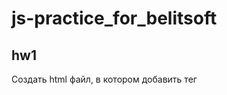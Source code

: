 # js-practice_for_belitsoft
## hw1
Создать html файл, в котором добавить тег <script>
В файле JS (путь к которому вы укажете в теге <script>), выполнить следующие задания и написать код : 
1) Вывести в алерт "Привет, это работа (Ваша Фамилия и Имя)"
2) Объявите переменные для : Названия нашей планеты, Своего возраста; задав им корректные имена, и выведите их в алерт
3) Объявить переменные своего имени, фамилии, возраста и вывести в алерт запись "Привет, меня зовут ИМЯ ФАМИЛИЯ, мне ВОЗРАСТ лет"
4) С помощью промпт узнайте имя проверяющего вашу работу, а потом выведите надпись "Мою работу проверяет ИМЯ"
5) Написать ответы на следующие вопросы (прямо в коде) и закомментировать их : 
   5.1) Чему будут равны переменные (a, b, c и d) в примере ниже?
let a = 1, b = 1;
let c = ++a; 
let d = b++;
   5.2) Чему будут равны переменные (a, b, x, у) после исполнения кода в примере ниже?
let a = 3;
let b = 2;
let x = 1 + (a += 2);
let у = 1 + (b *= 2);

## hw2
В файле JS выполнить следующие задания: 
1) Будем выводить чемпионов Англии по футболу, в зависимости от года (с 2011 по 2021) 
Через prompt получить год, в который хотим узнать чемпиона. При выводе добавить несколько условий: 
   
   1.1 Если год меньше 2011 - вывести надпись "Статистика еще не велась"
   
   1.2 Если год 2022 - "Сезон еще идет"
   
   1.3 Если год больше 2022 - "Все лучшее впереди!"
   
   1.4 Если год был введен корректно - работаем с командами. 
   
      1.4.1 Для годов 2015, 2017 вывести надпись - "Победитель ФК Челси"
   
      для 2012, 2014, 2018, 2019, 2021 - "Победитель ФК Манчестер Сити"
   
      для 2011, 2013 -  "Победитель ФК Манчестер Юнайтед"
   
      для 2020 - "Победитель ФК Ливерпуль"
   
      для 2016 - "Победитель ФК Лестер Сити"
   
Можно использовать конструкцию if..else, можно и условный оператор "?" + || (&&)

2) При помощи цикла for выведите нечётные числа от 7 до 15
        Как только дойдет до числа 12 - прервать цикл и вывести "12. Цикл прерван"

3) Перепишите на while  
for (let j = 0; j < 5; j++) { 
  alert( `number ${j}!` ); 
}
## hw3
1)   Завершите функцию howManyDays. Функция принимает 1 параметр --- месяц (означает месяц года). В разных месяцах разные дни (таблица 1). Функция возвращает число, указывающее, сколько дней в этом месяце. (здесь default можно не писать)

Таблица 1
                      
               month ---------------------------- days
                      
               1,3,5,7,8,10,12 ------------------- 31
                      
               4,6,9,11 -------------------------- 30
                      
               2 --------------------------------- 28

function howManyDays(month) {
  let days;
  switch (){
  }
  return days;
}

2) Напишите функцию max(a, b), которая возвращает большее из чисел a и b. (через тернарный оператор)

3) Напишите функцию pow(x, n), которая возвращает x в степени n. Иначе говоря, умножает x на себя n раз и возвращает результат. ( n > 0 )

4) Создать функцию, которая получает 2 числа, считает их произведение, и проверяет четное число или нечетное и выводит текст в consol.log
calcMultiplication(numOne, numTwo, addNum, evenNum)
addNum, evenNum - функции колбэки )
## hw4
1) Создайте функцию, которая рассчитает длину поезда
let train = {
     isLocomotive : true,
     locomotiveLength  : 25,
     locomotiveColor  : black, 
     isFreightCar  : false,
     freightСarLength  : 30,
     isCoachCar  : true,
     totalCoachCars : 9,
     coachLength  : 20,
 };
Длина поезда складывается из имеющихся вагонов и их количества )

2) Создайте объект своей любимой машины, у которой будут свойства 
(Марка, цвет, кол-во дверей, лошадиные силы, объем двигателя, механика\автомат) 
и клонируете этот объект в другой объект с помощью двух способов, которые мы разбирали )

3) В объекте книга вывести в консоль ключи, если значение имеет булевский тип данных
let book = {
     numberOfPages : 545,
     cover  : true,
     isTheAuthorAlive  : false, 
     isBestseller  : true,
     booksEditions  : 20000000,
 };
## hw5
1) function animal(obj){
  return ?
} 

Напишите код, который возвращает строку..

"This 
black cat has 4 legs"
..из объекта 
{name:"cat", legs:4, color:"black"}

2) Создайте функцию-конструктор Calculator, который создаёт объекты с тремя методами:
read() запрашивает два значения при помощи prompt и сохраняет их значение в свойствах объекта.
sum() возвращает сумму введённых свойств.
mul() возвращает произведение введённых свойств.
## hw6
1) Напишите функцию funcName( loremString ) , которая будет возвращать "true" если строка "loremString" содержит подстроки "lorem", "ipsum" и "amet"
*строку loremString я буду вводить вручную при вызове функции
** Учтите случайное нажатие на CapsLock и случайный пробел в начале ;)

2) Напишите функцию funcName(str), возвращающую строку str с заглавным первым символом.

3) Напишите функцию funcName(str, maxLength), которая будет проверять длину строки, и если длина превышает максимальное значение длины, сокращать до этого значения + "..."

4) let myLifeMotto = ["Я", "ничего", "не", "понимаю", "в", "JavaScript"]; 
Задание - сделать так, чтобы девиз стал правдивым

5) let harryPotterTeam = ["Albus", "Hermione", "Ronald", "Draco", "Neville"] 
Перебрать массив. Имена, содержащие подстроку "а", добавить в новый массив "teamA"; подстроку "H" в новый массив "teamH"

6) let arr = [6, 3, "ten", 12, true, "4"]
Получите и выведите в консоль сумму и произведение всех числовых значений данного массива

7) let numArr = [1, 3, 5, 7, 9]
Получить новый массив с квадратами этих чисел
## hw7
1) Даны два массива: [1, 2, 3, 4, 5] и ['Text', 'Audio', 'Video']. Объедините два массива в один
В полученном массиве измените порядок на обратный

2) let dumbledoresArmy  = [
   {age: 15, name: "Harry", wasThere: true},
   {age: 16, name: "Draco", wasThere: false},
   {age: 15, name: "Ronald", wasThere: true},
   {age: 17, name: "Luna", wasThere: true},
   {age: 16, name: "Crabbe", wasThere: false},
   {age: 16, name: "Hermione", wasThere: true},
   {age: 15, name: "Neville", wasThere: true},
 ];
   
      2.1 Получите средний возраст всех участников(!) отряда 
   
      2.2 Преобразовать только в массив имен

3) let arr = [14, 15, 1, -10, -8, 0, 12, -11];
   
      3.1 Скопировать в переменную arrCopy и отсортировать массив в порядке возрастания
   
      3.2 Отсортировать массив так, чтобы остались только отрицательные числа. Затем расположить их в порядке убывания 
   
      3.3 Возвести в квадрат каждый элемент массива, затем расположить по возрастанию, а потом вывести все строкой 

4) let numbers = [44, 35, 76, 2, 65, 71, 3, 55, 76];
   
      4.1 Вывести значения всех элементов массива и их индексы:
Индекс 0 - число 44
   
      4.2 Вывести на экран максимальное число массива
   
      4.3 Определить индекс максимального числа массива (или индексы, если число встречается более одного раза)

5) let students = [ 
{name: 'John', id: 123, marks : 9 }, 
{name: 'Kate', id: 101, marks : 5 }, 
{name: 'Olya', id: 200, marks : 7 }, 
{name: 'Dan', id: 115, marks : 10 }
]
   
      5.1 Выведите масииив имен в верхнем регистре
   
      5.1 Создайте массив, куда будут добавлены только оценки стедентов, а затем посчитайте их средний балл 

6) let arr = [1, 2, 3, 0, 12, 1, 3]
определить сколько первых элементов нужно сложить, чтобы сумма была больше 10
